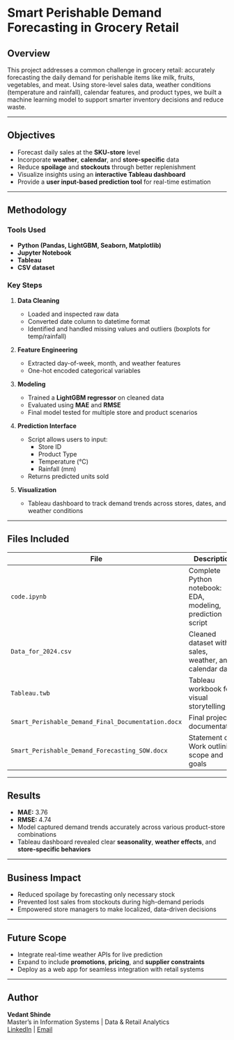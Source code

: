 # Smart Perishable Demand Forecasting in Grocery Retail

## Overview

This project addresses a common challenge in grocery retail: accurately forecasting the daily demand for perishable items like milk, fruits, vegetables, and meat. Using store-level sales data, weather conditions (temperature and rainfall), calendar features, and product types, we built a machine learning model to support smarter inventory decisions and reduce waste.

---

## Objectives

- Forecast daily sales at the **SKU-store** level
- Incorporate **weather**, **calendar**, and **store-specific** data
- Reduce **spoilage** and **stockouts** through better replenishment
- Visualize insights using an **interactive Tableau dashboard**
- Provide a **user input-based prediction tool** for real-time estimation

---

## Methodology

### Tools Used
- **Python (Pandas, LightGBM, Seaborn, Matplotlib)**
- **Jupyter Notebook**
- **Tableau**
- **CSV dataset**

### Key Steps
1. **Data Cleaning**  
   - Loaded and inspected raw data  
   - Converted date column to datetime format  
   - Identified and handled missing values and outliers (boxplots for temp/rainfall)  

2. **Feature Engineering**  
   - Extracted day-of-week, month, and weather features  
   - One-hot encoded categorical variables  

3. **Modeling**  
   - Trained a **LightGBM regressor** on cleaned data  
   - Evaluated using **MAE** and **RMSE**  
   - Final model tested for multiple store and product scenarios  

4. **Prediction Interface**  
   - Script allows users to input:  
     - Store ID  
     - Product Type  
     - Temperature (°C)  
     - Rainfall (mm)  
   - Returns predicted units sold  

5. **Visualization**  
   - Tableau dashboard to track demand trends across stores, dates, and weather conditions  

---

## Files Included

| File | Description |
|------|-------------|
| `code.ipynb` | Complete Python notebook: EDA, modeling, prediction script |
| `Data_for_2024.csv` | Cleaned dataset with sales, weather, and calendar data |
| `Tableau.twb` | Tableau workbook for visual storytelling |
| `Smart_Perishable_Demand_Final_Documentation.docx` | Final project documentation |
| `Smart_Perishable_Demand_Forecasting_SOW.docx` | Statement of Work outlining scope and goals |

---

## Results

- **MAE:** 3.76  
- **RMSE:** 4.74  
- Model captured demand trends accurately across various product-store combinations  
- Tableau dashboard revealed clear **seasonality**, **weather effects**, and **store-specific behaviors**

---

## Business Impact

- Reduced spoilage by forecasting only necessary stock
- Prevented lost sales from stockouts during high-demand periods
- Empowered store managers to make localized, data-driven decisions

---

## Future Scope

- Integrate real-time weather APIs for live prediction
- Expand to include **promotions**, **pricing**, and **supplier constraints**
- Deploy as a web app for seamless integration with retail systems

---

## Author

**Vedant Shinde**  
Master’s in Information Systems | Data & Retail Analytics  
[LinkedIn](https://www.linkedin.com/in/vedantshinde25) | [Email](mailto:shindev124@gmail.com)
